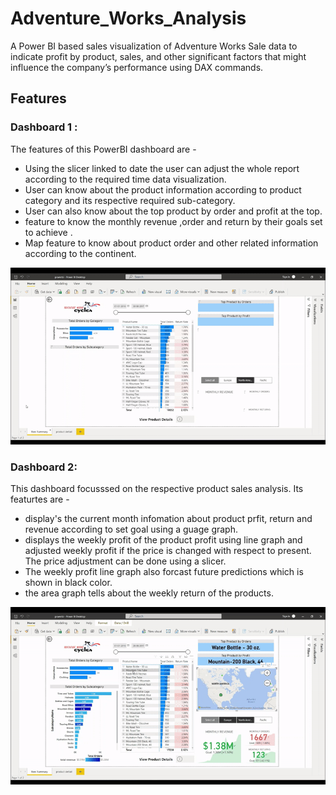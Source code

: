 # Adventure_Works_Analysis
 A Power BI based sales visualization of Adventure Works Sale data to indicate profit by product, sales, and other significant factors that might influence the company’s performance using DAX commands.
 
## Features
### Dashboard 1 : 
The features of this PowerBI dashboard  are - 
* Using the slicer linked to date the user can adjust the whole report according to the required time data visualization.
* User can know about the product information according to product category and its respective required sub-category.
* User can also know about the top product by order and profit at the top.
* feature to know the monthly revenue ,order and return by their goals set to achieve .
* Map feature to know about product order and other related information according to the continent.

 <p align ="center" >
  <img  width="700" src="https://github.com/sankalp20436/Adventure_Works_Sales_Analysis/blob/main/Dashboard/dashboard1.gif" alt="Material Bread logo">
  </p>

### Dashboard 2: 
This dashboard focusssed on the respective product sales analysis. Its featurtes are - 
* display's the current month infomation about product prfit, return and revenue according to set goal using a guage graph.
* displays the weekly profit of the product profit using line graph and adjusted weekly profit if the price is changed with respect to present. The price adjustment can be done using a slicer. 
* The weekly profit line graph also forcast future predictions  which is shown in black color.
* the area graph tells about the weekly return of the products.

 <p align ="center" >
  <img  width="700" src="https://github.com/sankalp20436/Adventure_Works_Sales_Analysis/blob/main/Dashboard/dashboard2.gif" alt="Material Bread logo">
  </p>
